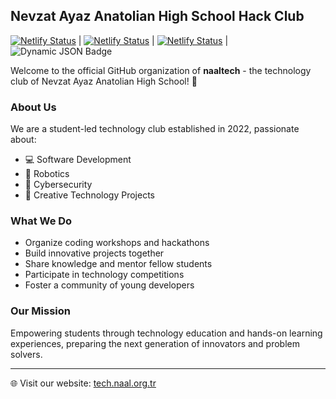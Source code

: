## Nevzat Ayaz Anatolian High School Hack Club

[![Netlify Status](https://api.netlify.com/api/v1/badges/b2109aab-755a-4666-bec2-59ed81819d38/deploy-status)](https://app.netlify.com/projects/nevzatayaz-etkilesim-agi/deploys) | [![Netlify Status](https://api.netlify.com/api/v1/badges/66759a92-d1d0-4acf-b05b-7c354b819ce0/deploy-status)](https://app.netlify.com/projects/nevzatayaz-admin/deploys) | [![Netlify Status](https://api.netlify.com/api/v1/badges/d82fcd75-dd51-46ee-a671-460d6c0f9f6f/deploy-status)](https://app.netlify.com/projects/nevzatayaz-ogr/deploys) | ![Dynamic JSON Badge](https://img.shields.io/badge/dynamic/json?url=https%3A%2F%2Fnews.naal.org.tr%2Fhealth&query=%24.status&label=API%20STATUS&labelColor=545a61&color=bef9c6)


Welcome to the official GitHub organization of **naaltech** - the technology club of Nevzat Ayaz Anatolian High School! 🚀

### About Us

We are a student-led technology club established in 2022, passionate about:
- 💻 Software Development
- 🤖 Robotics
- 🔐 Cybersecurity
- 🎨 Creative Technology Projects

### What We Do

- Organize coding workshops and hackathons
- Build innovative projects together
- Share knowledge and mentor fellow students
- Participate in technology competitions
- Foster a community of young developers

### Our Mission

Empowering students through technology education and hands-on learning experiences, preparing the next generation of innovators and problem solvers.

---

🌐 Visit our website: [tech.naal.org.tr](https://tech.naal.org.tr)
